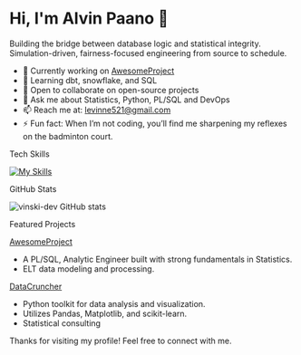 # Hi, I'm Alvin Paano 👋


Building the bridge between database logic and statistical integrity. Simulation-driven, fairness-focused engineering from source to schedule.

- 🔭 Currently working on [AwesomeProject](https://github.com/yourusername/awesomeproject)
- 🌱 Learning dbt, snowflake, and SQL
- 👯 Open to collaborate on open-source projects
- 💬 Ask me about Statistics, Python, PL/SQL and DevOps
- 📫 Reach me at: levinne521@gmail.com
- ⚡ Fun fact: When I’m not coding, you’ll find me sharpening my reflexes on the badminton court.

Tech Skills

[![My Skills](https://skillicons.dev/icons?i=js,python,react,nodejs,docker,aws)](https://skillicons.dev)

GitHub Stats

![vinski-dev GitHub stats](https://github-readme-stats.vercel.app/api?username=yourusername&show_icons=true&theme=radical)

Featured Projects

[AwesomeProject](https://github.com/vinski-dev/awesomeproject)
- A PL/SQL, Analytic Engineer built with strong fundamentals in Statistics.
- ELT data modeling and processing.

[DataCruncher](https://github.com/yourusername/datacruncher)
- Python toolkit for data analysis and visualization.
- Utilizes Pandas, Matplotlib, and scikit-learn.
- Statistical consulting



Thanks for visiting my profile! Feel free to connect with me.

